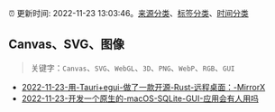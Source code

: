 :alarm_clock: 更新时间: 2022-11-23 13:03:46。[来源分类](../README.md)、[标签分类](../TAGS.md)、[时间分类](../TIMELINE.md)

## Canvas、SVG、图像


> 关键字：`Canvas`、`SVG`、`WebGL`、`3D`、`PNG`、`WebP`、`RGB`、`GUI`



- [2022-11-23-用-Tauri+egui-做了一款开源-Rust-远程桌面：-MirrorX](https://www.v2ex.com/t/897427) 
- [2022-11-23-开发一个原生的-macOS-SQLite-GUI-应用会有人用吗](https://www.v2ex.com/t/897413) 